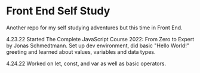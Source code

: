 # Front End Self Study
Another repo for my self studying adventures but this time in Front End.

4.23.22 Started The Complete JavaScript Course 2022: From Zero to Expert by Jonas Schmedtmann. Set up dev environment, did basic "Hello World!" greeting and learned about values, variables and data types.

4.24.22 Worked on let, const, and var as well as basic operators.